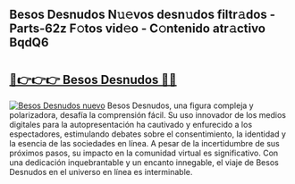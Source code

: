 ## Besos Desnudos N𝚞𝚎vos desn𝚞dos filtr𝚊dos - Parts-62z F𝚘tos vid𝚎o - C𝚘ntenido atr𝚊ctivo BqdQ6

# <h2><a href="http://mbd2qsg.tromn.icu/?c=Besos+Desnudos">🔗👉👉👉 Besos Desnudos 🔗🔗</a></h2>

[![Besos Desnudos nuevo](https://i.imgur.com/pEAQMta.gif)](http://mbd2qsg.tromn.icu/?c=Besos+Desnudos)
Besos Desnudos, una figura compleja y polarizadora, desafía la comprensión fácil. Su uso innovador de los medios digitales para la autopresentación ha cautivado y enfurecido a los espectadores, estimulando debates sobre el consentimiento, la identidad y la esencia de las sociedades en línea. A pesar de la incertidumbre de sus próximos pasos, su impacto en la comunidad virtual es significativo. Con una dedicación inquebrantable y un encanto innegable, el viaje de Besos Desnudos en el universo en línea es interminable.
